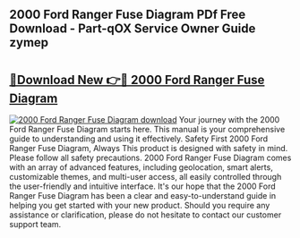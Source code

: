 ## 2000 Ford Ranger Fuse Diagram PDf Free Download - Part-qOX Service Owner Guide zymep

# <h2><a href="http://dfihov.blite.top/?on=2000+Ford+Ranger+Fuse+Diagram">🔗Download New 👉🔴 2000 Ford Ranger Fuse Diagram</a></h2>

[![2000 Ford Ranger Fuse Diagram download](https://i.imgur.com/lujVjoI.png)](http://dfihov.blite.top/?on=2000+Ford+Ranger+Fuse+Diagram)
Your journey with the 2000 Ford Ranger Fuse Diagram starts here. This manual is your comprehensive guide to understanding and using it effectively. Safety First 2000 Ford Ranger Fuse Diagram, Always This product is designed with safety in mind. Please follow all safety precautions. 2000 Ford Ranger Fuse Diagram comes with an array of advanced features, including geolocation, smart alerts, customizable themes, and multi-user access, all easily controlled through the user-friendly and intuitive interface. It's our hope that the 2000 Ford Ranger Fuse Diagram has been a clear and easy-to-understand guide in helping you get started with your new product. Should you require any assistance or clarification, please do not hesitate to contact our customer support team.

